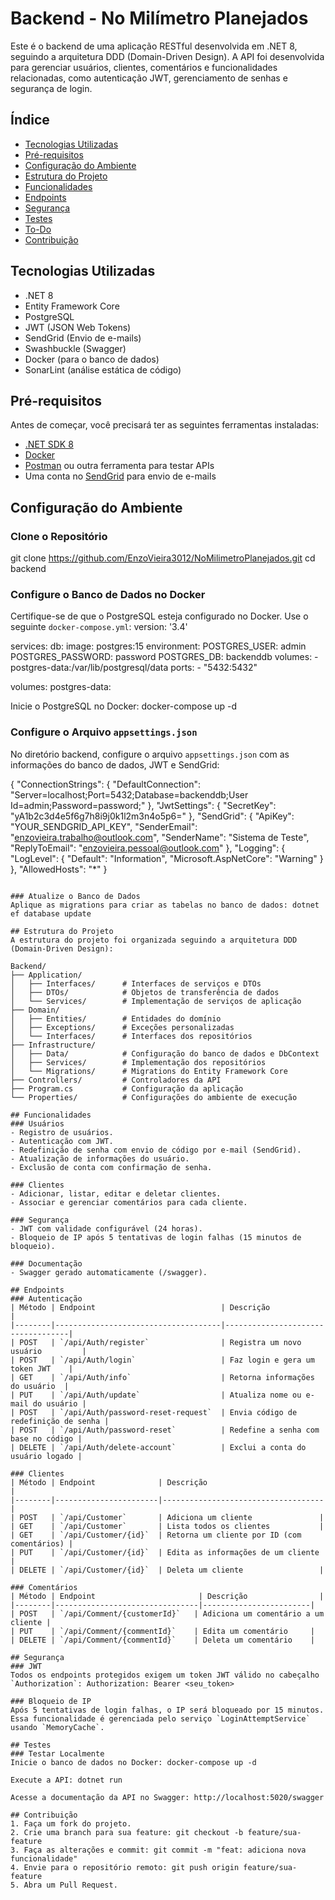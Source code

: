 # Backend - No Milímetro Planejados
Este é o backend de uma aplicação RESTful desenvolvida em .NET 8, seguindo a arquitetura DDD (Domain-Driven Design). A API foi desenvolvida para gerenciar usuários, clientes, comentários e funcionalidades relacionadas, como autenticação JWT, gerenciamento de senhas e segurança de login.

## Índice
- [Tecnologias Utilizadas](#tecnologias-utilizadas)
- [Pré-requisitos](#pré-requisitos)
- [Configuração do Ambiente](#configuração-do-ambiente)
- [Estrutura do Projeto](#estrutura-do-projeto)
- [Funcionalidades](#funcionalidades)
- [Endpoints](#endpoints)
- [Segurança](#segurança)
- [Testes](#testes)
- [To-Do](#to-do)
- [Contribuição](#contribuição)

## Tecnologias Utilizadas
- .NET 8
- Entity Framework Core
- PostgreSQL
- JWT (JSON Web Tokens)
- SendGrid (Envio de e-mails)
- Swashbuckle (Swagger)
- Docker (para o banco de dados)
- SonarLint (análise estática de código)

## Pré-requisitos
Antes de começar, você precisará ter as seguintes ferramentas instaladas:

- [.NET SDK 8](https://dotnet.microsoft.com/download)
- [Docker](https://www.docker.com/)
- [Postman](https://www.postman.com/) ou outra ferramenta para testar APIs
- Uma conta no [SendGrid](https://sendgrid.com/) para envio de e-mails

## Configuração do Ambiente
### Clone o Repositório
git clone https://github.com/EnzoVieira3012/NoMilimetroPlanejados.git
cd backend

### Configure o Banco de Dados no Docker
Certifique-se de que o PostgreSQL esteja configurado no Docker. Use o seguinte `docker-compose.yml`:
version: '3.4'

services:
  db:
    image: postgres:15
    environment:
      POSTGRES_USER: admin
      POSTGRES_PASSWORD: password
      POSTGRES_DB: backenddb
    volumes:
      - postgres-data:/var/lib/postgresql/data
    ports:
      - "5432:5432"

volumes:
  postgres-data:

Inicie o PostgreSQL no Docker: docker-compose up -d

### Configure o Arquivo `appsettings.json`
No diretório backend, configure o arquivo `appsettings.json` com as informações do banco de dados, JWT e SendGrid:

{
  "ConnectionStrings": {
    "DefaultConnection": "Server=localhost;Port=5432;Database=backenddb;User Id=admin;Password=password;"
  },
  "JwtSettings": {
    "SecretKey": "yA1b2c3d4e5f6g7h8i9j0k1l2m3n4o5p6="
  },
  "SendGrid": {
    "ApiKey": "YOUR_SENDGRID_API_KEY",
    "SenderEmail": "enzovieira.trabalho@outlook.com",
    "SenderName": "Sistema de Teste",
    "ReplyToEmail": "enzovieira.pessoal@outlook.com"
  },
  "Logging": {
    "LogLevel": {
      "Default": "Information",
      "Microsoft.AspNetCore": "Warning"
    }
  },
  "AllowedHosts": "*"
}
```

### Atualize o Banco de Dados
Aplique as migrations para criar as tabelas no banco de dados: dotnet ef database update

## Estrutura do Projeto
A estrutura do projeto foi organizada seguindo a arquitetura DDD (Domain-Driven Design):

Backend/
├── Application/
│   ├── Interfaces/      # Interfaces de serviços e DTOs
│   ├── DTOs/            # Objetos de transferência de dados
│   └── Services/        # Implementação de serviços de aplicação
├── Domain/
│   ├── Entities/        # Entidades do domínio
│   ├── Exceptions/      # Exceções personalizadas
│   └── Interfaces/      # Interfaces dos repositórios
├── Infrastructure/
│   ├── Data/            # Configuração do banco de dados e DbContext
│   ├── Services/        # Implementação dos repositórios
│   └── Migrations/      # Migrations do Entity Framework Core
├── Controllers/         # Controladores da API
├── Program.cs           # Configuração da aplicação
└── Properties/          # Configurações do ambiente de execução

## Funcionalidades
### Usuários
- Registro de usuários.
- Autenticação com JWT.
- Redefinição de senha com envio de código por e-mail (SendGrid).
- Atualização de informações do usuário.
- Exclusão de conta com confirmação de senha.

### Clientes
- Adicionar, listar, editar e deletar clientes.
- Associar e gerenciar comentários para cada cliente.

### Segurança
- JWT com validade configurável (24 horas).
- Bloqueio de IP após 5 tentativas de login falhas (15 minutos de bloqueio).

### Documentação
- Swagger gerado automaticamente (/swagger).

## Endpoints
### Autenticação
| Método | Endpoint                            | Descrição                       |
|--------|-------------------------------------|-----------------------------------|
| POST   | `/api/Auth/register`                | Registra um novo usuário         |
| POST   | `/api/Auth/login`                   | Faz login e gera um token JWT    |
| GET    | `/api/Auth/info`                    | Retorna informações do usuário  |
| PUT    | `/api/Auth/update`                  | Atualiza nome ou e-mail do usuário |
| POST   | `/api/Auth/password-reset-request`  | Envia código de redefinição de senha |
| POST   | `/api/Auth/password-reset`          | Redefine a senha com base no código |
| DELETE | `/api/Auth/delete-account`          | Exclui a conta do usuário logado |

### Clientes
| Método | Endpoint              | Descrição                            |
|--------|-----------------------|------------------------------------|
| POST   | `/api/Customer`       | Adiciona um cliente               |
| GET    | `/api/Customer`       | Lista todos os clientes           |
| GET    | `/api/Customer/{id}`  | Retorna um cliente por ID (com comentários) |
| PUT    | `/api/Customer/{id}`  | Edita as informações de um cliente |
| DELETE | `/api/Customer/{id}`  | Deleta um cliente                 |

### Comentários
| Método | Endpoint                       | Descrição                |
|--------|--------------------------------|------------------------|
| POST   | `/api/Comment/{customerId}`   | Adiciona um comentário a um cliente |
| PUT    | `/api/Comment/{commentId}`    | Edita um comentário     |
| DELETE | `/api/Comment/{commentId}`    | Deleta um comentário    |

## Segurança
### JWT
Todos os endpoints protegidos exigem um token JWT válido no cabeçalho `Authorization`: Authorization: Bearer <seu_token>

### Bloqueio de IP
Após 5 tentativas de login falhas, o IP será bloqueado por 15 minutos.
Essa funcionalidade é gerenciada pelo serviço `LoginAttemptService` usando `MemoryCache`.

## Testes
### Testar Localmente
Inicie o banco de dados no Docker: docker-compose up -d

Execute a API: dotnet run

Acesse a documentação da API no Swagger: http://localhost:5020/swagger

## Contribuição
1. Faça um fork do projeto.
2. Crie uma branch para sua feature: git checkout -b feature/sua-feature
3. Faça as alterações e commit: git commit -m "feat: adiciona nova funcionalidade"
4. Envie para o repositório remoto: git push origin feature/sua-feature
5. Abra um Pull Request.

